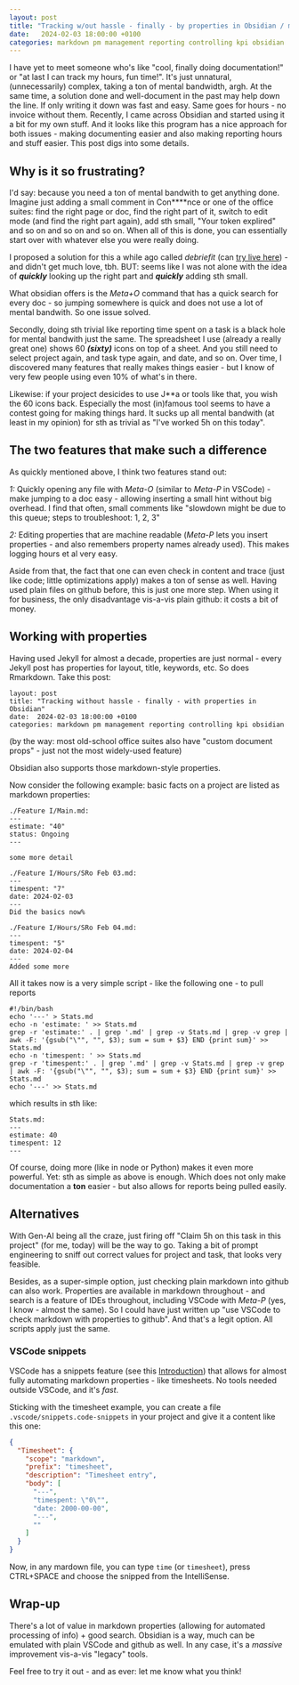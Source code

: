 ```yaml
---
layout: post
title: "Tracking w/out hassle - finally - by properties in Obsidian / markdown"
date:   2024-02-03 18:00:00 +0100
categories: markdown pm management reporting controlling kpi obsidian
---
```


I have yet to meet someone who's like "cool, finally doing documentation!" or "at last I can track my hours, fun time!". It's just unnatural, (unnecessarily) complex, taking a ton of mental bandwidth, argh. At the same time, a solution done and well-document in the past may help down the line. If only writing it down was fast and easy. Same goes for hours - no invoice without them. Recently, I came across Obsidian and started using it a bit for my own stuff. And it looks like this program has a nice approach for both issues - making documenting easier and also making reporting hours and stuff easier. This post digs into some details.

## Why is it so frustrating?

I'd say: because you need a ton of mental bandwith to get anything done. Imagine just adding a small comment in Con****nce or one of the office suites: find the right page or doc, find the right part of it, switch to edit mode (and find the right part again), add sth small, "Your token explired" and so on and so on and so on. When all of this is done, you can essentially start over with whatever else you were really doing. 

I proposed a solution for this a while ago called *debriefit* (can [try live here](https://github.com/sebastianrothbucher/debriefit)) - and didn't get much love, tbh. BUT: seems like I was not alone with the idea of ***quickly*** looking up the right part and ***quickly*** adding sth small. 

What obsidian offers is the *Meta+O* command that has a quick search for every doc - so jumping somewhere is quick and does not use a lot of mental bandwith. So one issue solved. 

Secondly, doing sth trivial like reporting time spent on a task is a black hole for mental bandwith just the same. The spreadsheet I use (already a really great one) shows 60 ***(sixty)*** icons on top of a sheet. And you still need to select project again, and task type again, and date, and so on. Over time, I discovered many features that really makes things easier - but I know of very few people using even 10% of what's in there. 

Likewise: if your project desicides to use J**a or tools like that, you wish the 60 icons back. Especially the most (in)famous tool seems to have a contest going for making things hard. It sucks up all mental bandwith (at least in my opinion) for sth as trivial as "I've worked 5h on this today".

## The two features that make such a difference

As quickly mentioned above, I think two features stand out: 

*1:* Quickly opening any file with *Meta-O* (similar to *Meta-P* in VSCode) - make jumping to a doc easy - allowing inserting a small hint without big overhead. I find that often, small comments like "slowdown might be due to this queue; steps to troubleshoot: 1, 2, 3"

*2:* Editing properties that are machine readable (*Meta-P* lets you insert properties - and also remembers property names already used). This makes logging hours et al very easy.

Aside from that, the fact that one can even check in content and trace (just like code; little optimizations apply) makes a ton of sense as well. Having used plain files on github before, this is just one more step. When using it for business, the only disadvantage vis-a-vis plain github: it costs a bit of money. 

## Working with properties

Having used Jekyll for almost a decade, properties are just normal - every Jekyll post has properties for layout, title, keywords, etc. So does Rmarkdown. Take this post:

```
layout: post
title: "Tracking without hassle - finally - with properties in Obsidian"
date:  2024-02-03 18:00:00 +0100
categories: markdown pm management reporting controlling kpi obsidian
```

(by the way: most old-school office suites also have "custom document props" - just not the most widely-used feature)

Obsidian also supports those markdown-style properties.

Now consider the following example: basic facts on a project are listed as markdown properties: 

```
./Feature I/Main.md:
---
estimate: "40"
status: Ongoing
---

some more detail

./Feature I/Hours/SRo Feb 03.md:
---
timespent: "7"
date: 2024-02-03
---
Did the basics now%   

./Feature I/Hours/SRo Feb 04.md:
---
timespent: "5"
date: 2024-02-04
---
Added some more
```

All it takes now is a very simple script - like the following one - to pull reports

```
#!/bin/bash
echo '---' > Stats.md
echo -n 'estimate: ' >> Stats.md
grep -r 'estimate:' . | grep '.md' | grep -v Stats.md | grep -v grep | awk -F: '{gsub("\"", "", $3); sum = sum + $3} END {print sum}' >> Stats.md
echo -n 'timespent: ' >> Stats.md
grep -r 'timespent:' . | grep '.md' | grep -v Stats.md | grep -v grep | awk -F: '{gsub("\"", "", $3); sum = sum + $3} END {print sum}' >> Stats.md
echo '---' >> Stats.md
```

which results in sth like: 

```
Stats.md: 
---
estimate: 40
timespent: 12
---
```

Of course, doing more (like in node or Python) makes it even more powerful. Yet: sth as simple as above is enough. Which does not only make documentation a **ton** easier - but also allows for reports being pulled easily.

## Alternatives

With Gen-AI being all the craze, just firing off "Claim 5h on this task in this project" (for me, today) will be the way to go. Taking a bit of prompt engineering to sniff out correct values for project and task, that looks very feasible. 

Besides, as a super-simple option, just checking plain markdown into github can also work. Properties are available in markdown throughout - and search is a feature of IDEs throughout, including VSCode with *Meta-P* (yes, I know - almost the same). So I could have just written up "use VSCode to check markdown with properties to github". And that's a legit option. All scripts apply just the same. 

### VSCode snippets

VSCode has a snippets feature (see this [Introduction](https://dev.to/ceceliacreates/use-vs-code-snippets-to-generate-markdown-front-matter-fpc)) that allows for almost fully automating markdown properties - like timesheets. No tools needed outside VSCode, and it's *fast*.

Sticking with the timesheet example, you can create a file `.vscode/snippets.code-snippets` in your project and give it a content like this one: 

```json
{
  "Timesheet": {
    "scope": "markdown",
    "prefix": "timesheet",
    "description": "Timesheet entry",
    "body": [
      "---",
      "timespent: \"0\"",
      "date: 2000-00-00",
      "---",
      ""
    ]
  }
}
```

Now, in any mardown file, you can type `time` (or `timesheet`), press CTRL+SPACE and choose the snipped from the IntelliSense. 

## Wrap-up

There's a lot of value in markdown properties (allowing for automated processing of info) + good search. Obsidian is a way, much can be emulated with plain VSCode and github as well. In any case, it's a *massive* improvement vis-a-vis "legacy" tools. 

Feel free to try it out - and as ever: let me know what you think!
